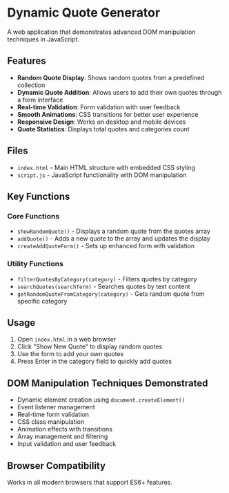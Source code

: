 # Dynamic Quote Generator

A web application that demonstrates advanced DOM manipulation techniques in JavaScript.

## Features

- **Random Quote Display**: Shows random quotes from a predefined collection
- **Dynamic Quote Addition**: Allows users to add their own quotes through a form interface
- **Real-time Validation**: Form validation with user feedback
- **Smooth Animations**: CSS transitions for better user experience
- **Responsive Design**: Works on desktop and mobile devices
- **Quote Statistics**: Displays total quotes and categories count

## Files

- `index.html` - Main HTML structure with embedded CSS styling
- `script.js` - JavaScript functionality with DOM manipulation

## Key Functions

### Core Functions
- `showRandomQuote()` - Displays a random quote from the quotes array
- `addQuote()` - Adds a new quote to the array and updates the display
- `createAddQuoteForm()` - Sets up enhanced form with validation

### Utility Functions
- `filterQuotesByCategory(category)` - Filters quotes by category
- `searchQuotes(searchTerm)` - Searches quotes by text content
- `getRandomQuoteFromCategory(category)` - Gets random quote from specific category

## Usage

1. Open `index.html` in a web browser
2. Click "Show New Quote" to display random quotes
3. Use the form to add your own quotes
4. Press Enter in the category field to quickly add quotes

## DOM Manipulation Techniques Demonstrated

- Dynamic element creation using `document.createElement()`
- Event listener management
- Real-time form validation
- CSS class manipulation
- Animation effects with transitions
- Array management and filtering
- Input validation and user feedback

## Browser Compatibility

Works in all modern browsers that support ES6+ features.
